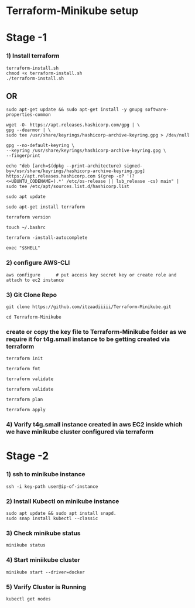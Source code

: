 # Terraform-Minikube setup
# Stage -1 

### 1) Install terraform 
```
terraform-install.sh
chmod +x terraform-install.sh
./terraform-install.sh
```
## OR 
```
sudo apt-get update && sudo apt-get install -y gnupg software-properties-common

wget -O- https://apt.releases.hashicorp.com/gpg | \
gpg --dearmor | \
sudo tee /usr/share/keyrings/hashicorp-archive-keyring.gpg > /dev/null

gpg --no-default-keyring \
--keyring /usr/share/keyrings/hashicorp-archive-keyring.gpg \
--fingerprint

echo "deb [arch=$(dpkg --print-architecture) signed-by=/usr/share/keyrings/hashicorp-archive-keyring.gpg] https://apt.releases.hashicorp.com $(grep -oP '(?<=UBUNTU_CODENAME=).*' /etc/os-release || lsb_release -cs) main" | sudo tee /etc/apt/sources.list.d/hashicorp.list

sudo apt update

sudo apt-get install terraform

terraform version

touch ~/.bashrc

terraform -install-autocomplete

exec "$SHELL"
```

### 2) configure AWS-CLI
```
aws configure      # put access key secret key or create role and attach to ec2 instance
```
### 3) Git Clone Repo
```
git clone https://github.com/itzaadiiiii/Terraform-Minikube.git
```
```
cd Terraform-Minikube
```
### create or copy the key file to Terraform-Minikube folder as we require it for t4g.small instance to be getting created via terraform

```
terraform init
```
```
terraform fmt
```
```
terraform validate
```
```
terraform validate
```
```
terraform plan
```
```
terraform apply
```
### 4) Varify t4g.small instance created in aws EC2 inside which we have minikube cluster configured via terraform


# Stage -2 

### 1) ssh to minikube instance
```
ssh -i key-path user@ip-of-instance
```
### 2) Install Kubectl on minikube instance
```
sudo apt update && sudo apt install snapd. 
sudo snap install kubectl --classic
```

### 3) Check minikube status
```
minikube status
```
### 4) Start miniikube cluster
```
minikube start --driver=docker
```

### 5) Varify Cluster is Running
```
kubectl get nodes
```
